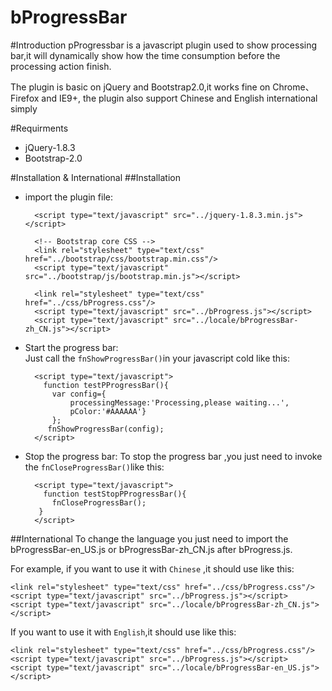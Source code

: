 ﻿bProgressBar
====
#Introduction
pProgressbar is a javascript plugin used to show processing bar,it will dynamically 
show how the time consumption before the processing action finish.

The plugin is basic on jQuery and Bootstrap2.0,it works fine on Chrome、Firefox and IE9+,
the plugin also support Chinese and English international simply

#Requirments
* jQuery-1.8.3
* Bootstrap-2.0

#Installation & International
##Installation
* import the plugin file:

    
        
        <script type="text/javascript" src="../jquery-1.8.3.min.js"></script>
        
        <!-- Bootstrap core CSS -->
        <link rel="stylesheet" type="text/css" href="../bootstrap/css/bootstrap.min.css"/>
        <script type="text/javascript" src="../bootstrap/js/bootstrap.min.js"></script>
        
        <link rel="stylesheet" type="text/css" href="../css/bProgress.css"/>
        <script type="text/javascript" src="../bProgress.js"></script>
        <script type="text/javascript" src="../locale/bProgressBar-zh_CN.js"></script>

* Start the progress bar:  
    Just call the `fnShowProgressBar()`in your javascript cold like this:
   
    
        <script type="text/javascript">
          function testPProgressBar(){
            var config={
                processingMessage:'Processing,please waiting...',
                pColor:'#AAAAAA'}
            };
           fnShowProgressBar(config);
        </script>

  
* Stop the progress bar:
   To stop the progress bar ,you just need to invoke the `fnCloseProgressBar()`like this:

        <script type="text/javascript">
          function testStopPProgressBar(){
            fnCloseProgressBar();
         }
        </script>

##International
To change the language you just need to import the bProgressBar-en_US.js or bProgressBar-zh_CN.js
after bProgress.js.

For example, if you want to use it with `Chinese` ,it should use like this:

    <link rel="stylesheet" type="text/css" href="../css/bProgress.css"/>
    <script type="text/javascript" src="../bProgress.js"></script>
    <script type="text/javascript" src="../locale/bProgressBar-zh_CN.js"></script>  
   
   
   If you want to use it with `English`,it should use like this:

    <link rel="stylesheet" type="text/css" href="../css/bProgress.css"/>
    <script type="text/javascript" src="../bProgress.js"></script>
    <script type="text/javascript" src="../locale/bProgressBar-en_US.js"></script>